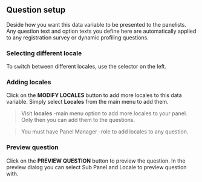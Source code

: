 ## Question setup

Deside how you want this data variable to be presented to the panelists. Any question text and option texts you define here are automatically applied to any registration survey or dynamic profiling questions.

### Selecting different locale
To switch between different locales, use the selector on the left.

### Adding locales
Click on the **MODIFY LOCALES** button to add more locales to this data variable. Simply select **Locales** from the main menu to add them. 

> Visit **locales** -main menu option to add more locales to your panel. Only then you can add them to the questions.

> You must have Panel Manager -role to add locales to any question.

### Preview question
Click on the **PREVIEW QUESTION** button to preview the question. In the preview dialog you can select Sub Panel and Locale to preview question with.
